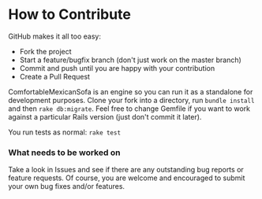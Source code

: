 # How to Contribute

GitHub makes it all too easy:

* Fork the project
* Start a feature/bugfix branch (don't just work on the master branch)
* Commit and push until you are happy with your contribution
* Create a Pull Request

ComfortableMexicanSofa is an engine so you can run it as a standalone for development purposes. Clone your fork into a directory, run `bundle install` and then `rake db:migrate`. Feel free to change Gemfile if you want to work against a particular Rails version (just don't commit it later).

You run tests as normal: `rake test`

### What needs to be worked on
Take a look in Issues and see if there are any outstanding bug reports or feature requests. Of course, you are welcome and encouraged to submit your own bug fixes and/or features.